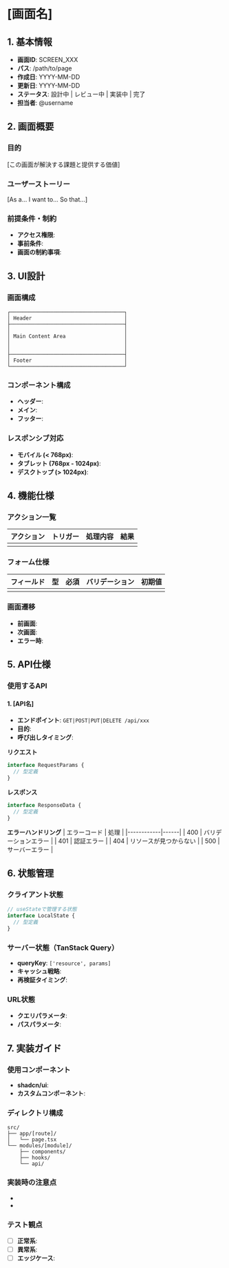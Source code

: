 # [画面名]

## 1. 基本情報

- **画面ID**: SCREEN_XXX
- **パス**: /path/to/page
- **作成日**: YYYY-MM-DD
- **更新日**: YYYY-MM-DD
- **ステータス**: 設計中 | レビュー中 | 実装中 | 完了
- **担当者**: @username

## 2. 画面概要

### 目的

[この画面が解決する課題と提供する価値]

### ユーザーストーリー

[As a... I want to... So that...]

### 前提条件・制約

- **アクセス権限**:
- **事前条件**:
- **画面の制約事項**:

## 3. UI設計

### 画面構成

```
┌─────────────────────────────────────┐
│ Header                              │
├─────────────────────────────────────┤
│                                     │
│ Main Content Area                   │
│                                     │
│                                     │
├─────────────────────────────────────┤
│ Footer                              │
└─────────────────────────────────────┘
```

### コンポーネント構成

- **ヘッダー**:
- **メイン**:
- **フッター**:

### レスポンシブ対応

- **モバイル (< 768px)**:
- **タブレット (768px - 1024px)**:
- **デスクトップ (> 1024px)**:

## 4. 機能仕様

### アクション一覧

| アクション | トリガー | 処理内容 | 結果 |
| ---------- | -------- | -------- | ---- |
|            |          |          |      |

### フォーム仕様

| フィールド | 型  | 必須 | バリデーション | 初期値 |
| ---------- | --- | ---- | -------------- | ------ |
|            |     |      |                |        |

### 画面遷移

- **前画面**:
- **次画面**:
- **エラー時**:

## 5. API仕様

### 使用するAPI

#### 1. [API名]

- **エンドポイント**: `GET|POST|PUT|DELETE /api/xxx`
- **目的**:
- **呼び出しタイミング**:

**リクエスト**

```typescript
interface RequestParams {
  // 型定義
}
```

**レスポンス**

```typescript
interface ResponseData {
  // 型定義
}
```

**エラーハンドリング**
| エラーコード | 処理 |
|------------|------|
| 400 | バリデーションエラー |
| 401 | 認証エラー |
| 404 | リソースが見つからない |
| 500 | サーバーエラー |

## 6. 状態管理

### クライアント状態

```typescript
// useStateで管理する状態
interface LocalState {
  // 型定義
}
```

### サーバー状態（TanStack Query）

- **queryKey**: `['resource', params]`
- **キャッシュ戦略**:
- **再検証タイミング**:

### URL状態

- **クエリパラメータ**:
- **パスパラメータ**:

## 7. 実装ガイド

### 使用コンポーネント

- **shadcn/ui**:
- **カスタムコンポーネント**:

### ディレクトリ構成

```
src/
├── app/[route]/
│   └── page.tsx
└── modules/[module]/
    ├── components/
    ├── hooks/
    └── api/
```

### 実装時の注意点

-
-

### テスト観点

- [ ] **正常系**:
- [ ] **異常系**:
- [ ] **エッジケース**:
